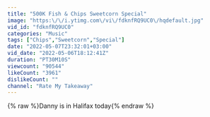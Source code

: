 ```yaml
---
title: "500K Fish & Chips Sweetcorn Special"
image: "https:\/\/i.ytimg.com\/vi\/fdknfRQ9UC0\/hqdefault.jpg"
vid_id: "fdknfRQ9UC0"
categories: "Music"
tags: ["Chips","Sweetcorn","Special"]
date: "2022-05-07T23:32:01+03:00"
vid_date: "2022-05-06T18:12:41Z"
duration: "PT30M10S"
viewcount: "90544"
likeCount: "3961"
dislikeCount: ""
channel: "Rate My Takeaway"
---
```

{% raw %}Danny is in Halifax today{% endraw %}
